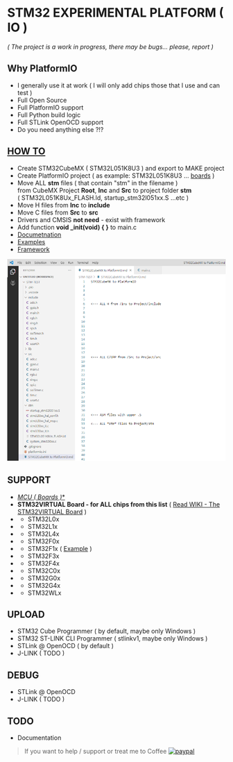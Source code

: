 #  STM32 EXPERIMENTAL PLATFORM ( IO )

_( The project is a work in progress, there may be bugs... please, report )_

## Why PlatformIO
* I generally use it at work ( I will only add chips those that I use and can test )
* Full Open Source
* Full PlatformIO support
* Full Python build logic
* Full STLink OpenOCD support
* Do you need anything else ?!?

## [HOW TO](https://www.youtube.com/watch?v=BzYFqrIYYx8)
* Create STM32CubeMX ( STM32L051K8U3 ) and export to MAKE project
* Create PlatformIO project ( as example: STM32L051K8U3 ... [boards](https://github.com/Wiz-IO/wizio-stm/tree/main/boards) )
* Move ALL **stm** files ( that contain "stm" in the filename ) <br>from CubeMX Project **Root**, **Inc** and **Src** to project folder **stm** <br> ( STM32L051K8Ux_FLASH.ld, startup_stm32l051xx.S ...etc )
* Move H files from **Inc** to **include**
* Move C files from **Src** to **src**
* Drivers and CMSIS **not need** - exist with framework
* Add function **void _init(void) { }** to main.c
* [Documetnation](https://github.com/Wiz-IO/wizio-stm/wiki/Documentation)
* [Examples](https://github.com/Wiz-IO/wizio-stm/tree/main/examples)
* [Framework](https://github.com/Wiz-IO/framework-wizio-stm)

![stm](https://raw.githubusercontent.com/Wiz-IO/LIB/master/STM/STM32CubeMX-PlatformIO.png)

## SUPPORT
* [ **MCU* ( Boards )** ](https://github.com/Wiz-IO/wizio-stm/tree/main/boards)
* **STM32VIRTUAL Board - for ALL chips from this list**  ( [Read WIKI - The STM32VIRTUAL Board](https://github.com/Wiz-IO/wizio-stm/wiki/The-STM32VIRTUAL--Board) )
* * STM32L0x
* * STM32L1x
* * STM32L4x
* * STM32F0x
* * STM32F1x ( [Example](https://github.com/Wiz-IO/wizio-stm/tree/main/examples/TEST-VIRTUAL) )
* * STM32F3x
* * STM32F4x
* * STM32C0x
* * STM32G0x
* * STM32G4x
* * STM32WLx

## UPLOAD
* STM32 Cube Programmer ( by default, maybe only Windows )
* STM32 ST-LINK CLI Programmer ( stlinkv1, maybe only Windows )
* STLink @ OpenOCD ( by default )
* J-LINK ( TODO )

## DEBUG
* STLink @ OpenOCD
* J-LINK ( TODO )

## TODO
* Documentation

>If you want to help / support or treat me to Coffee  [![paypal](https://www.paypalobjects.com/en_US/i/btn/btn_donate_SM.gif)](https://www.paypal.com/cgi-bin/webscr?cmd=_s-xclick&hosted_button_id=ESUP9LCZMZTD6)
